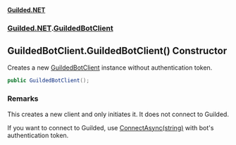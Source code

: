 
#### [Guilded.NET](Guilded_NET 'Guilded_NET')
### [Guilded.NET](Guilded_NET#Guilded_NET 'Guilded.NET').[GuildedBotClient](GuildedBotClient 'Guilded.NET.GuildedBotClient')
## GuildedBotClient.GuildedBotClient() Constructor
Creates a new [GuildedBotClient](GuildedBotClient 'Guilded.NET.GuildedBotClient') instance without authentication token.  
```csharp
public GuildedBotClient();
```
### Remarks
This creates a new client and only initiates it. It does not connect to Guilded.



If you want to connect to Guilded, use [ConnectAsync(string)](GuildedBotClient_ConnectAsync(string) 'Guilded.NET.GuildedBotClient.ConnectAsync(string)') with bot's authentication token.
